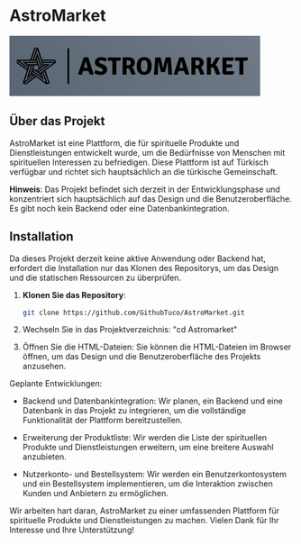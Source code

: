 # AstroMarket

![AstroMarket Logo](Astromarket/images/Astrologo.PNG)

## Über das Projekt

AstroMarket ist eine Plattform, die für spirituelle Produkte und Dienstleistungen entwickelt wurde, um die Bedürfnisse von Menschen mit spirituellen Interessen zu befriedigen. Diese Plattform ist auf Türkisch verfügbar und richtet sich hauptsächlich an die türkische Gemeinschaft.

**Hinweis**: Das Projekt befindet sich derzeit in der Entwicklungsphase und konzentriert sich hauptsächlich auf das Design und die Benutzeroberfläche. Es gibt noch kein Backend oder eine Datenbankintegration.

## Installation

Da dieses Projekt derzeit keine aktive Anwendung oder Backend hat, erfordert die Installation nur das Klonen des Repositorys, um das Design und die statischen Ressourcen zu überprüfen.

1. **Klonen Sie das Repository**:

   ```bash
   git clone https://github.com/GithubTuco/AstroMarket.git

2. Wechseln Sie in das Projektverzeichnis: "cd Astromarket"


3. Öffnen Sie die HTML-Dateien: Sie können die HTML-Dateien im Browser öffnen, um das Design und die Benutzeroberfläche des Projekts anzusehen.

Geplante Entwicklungen:

- Backend und Datenbankintegration: Wir planen, ein Backend und eine Datenbank in das Projekt zu integrieren, um die vollständige Funktionalität der Plattform bereitzustellen.

- Erweiterung der Produktliste: Wir werden die Liste der spirituellen Produkte und Dienstleistungen erweitern, um eine breitere Auswahl anzubieten.

- Nutzerkonto- und Bestellsystem: Wir werden ein Benutzerkontosystem und ein Bestellsystem implementieren, um die Interaktion zwischen Kunden und Anbietern zu ermöglichen.

Wir arbeiten hart daran, AstroMarket zu einer umfassenden Plattform für spirituelle Produkte und Dienstleistungen zu machen. Vielen Dank für Ihr Interesse und Ihre Unterstützung!

